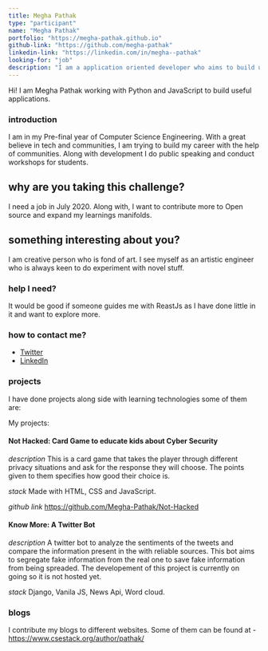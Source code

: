 ```yaml
---
title: Megha Pathak
type: "participant"
name: "Megha Pathak"
portfolio: "https://megha-pathak.github.io"
github-link: "https://github.com/megha-pathak"
linkedin-link: "https://linkedin.com/in/megha--pathak"
looking-for: "job"
description: "I am a application oriented developer who aims to build useful stuff and learns what is required on the go"
---
```


Hi! I am Megha Pathak working with Python and JavaScript to build useful applications. 

### introduction

I am in my Pre-final year of Computer Science Engineering. With a great believe in tech and communities, I am trying to build my career with the help of communities. Along with development I do public speaking and conduct workshops for students. 

## why are you taking this challenge?

I need a job in July 2020.
Along with, I want to contribute more to Open source and expand my learnings manifolds.

## something interesting about you?

I am creative person who is fond of art. I see myself as an artistic engineer who is always keen to do experiment with novel stuff. 

### help I need?

It would be good if someone guides me with ReastJs as I have done little in it and want to explore more.

### how to contact me?

- [Twitter](https://twitter.com/Megha_Pathak_)
- [LinkedIn](linkedin.com/in/megha--pathak/)

### projects

I have done projects along side with learning technologies some of them are:

My projects:

#### Not Hacked: Card Game to educate kids about Cyber Security

_description_ This is a card game that takes the player through different privacy situations and ask for the response they will choose. The points given to them specifies how good their choice is. 

_stack_ Made with HTML, CSS and JavaScript.

_github link_ https://github.com/Megha-Pathak/Not-Hacked

#### Know More: A Twitter Bot

_description_ A twitter bot to analyze the sentiments of the tweets and compare the information present in the with reliable sources. This bot aims to segregate fake information from the real one to save fake information from being spreaded. The developement of this project is currently on going so it is not hosted yet. 

_stack_ Django, Vanila JS, News Api, Word cloud.

### blogs

I contribute my blogs to different websites. Some of them can be found at - https://www.csestack.org/author/pathak/

